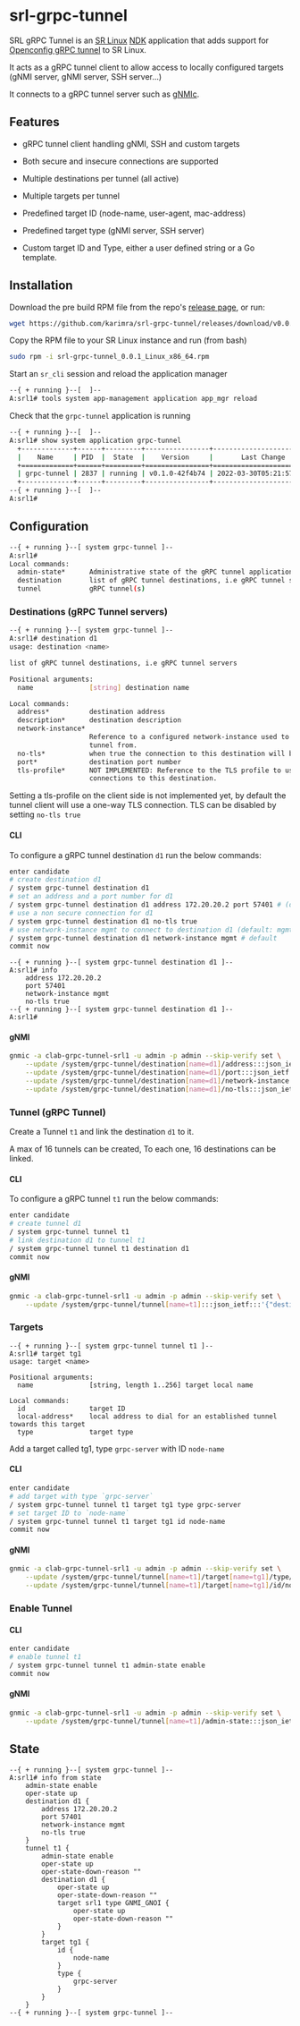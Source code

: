 # srl-grpc-tunnel

SRL gRPC Tunnel is an [SR Linux](https://learn.srlinux.dev/) [NDK](https://learn.srlinux.dev/ndk/intro/) application that adds support for [Openconfig gRPC tunnel](https://github.com/openconfig/grpctunnel) to SR Linux.

It acts as a gRPC tunnel client to allow access to locally configured targets (gNMI server, gNMI server, SSH server...)

It connects to a gRPC tunnel server such as [gNMIc](https://gnmic.kmrd.dev/user_guide/tunnel_server/).

## Features

* gRPC tunnel client handling gNMI, SSH and custom targets

* Both secure and insecure connections are supported

* Multiple destinations per tunnel (all active)

* Multiple targets per tunnel

* Predefined target ID (node-name, user-agent, mac-address)

* Predefined target type (gNMI server, SSH server)

* Custom target ID and Type, either a user defined string or a Go template.

## Installation

Download the pre build RPM file from the repo's [release page](https://github.com/karimra/srl-grpc-tunnel/releases), or run:

```bash
wget https://github.com/karimra/srl-grpc-tunnel/releases/download/v0.0.1/srl-grpc-tunnel_0.0.1_Linux_x86_64.rpm
```

Copy the RPM file to your SR Linux instance and run (from bash)

```bash
sudo rpm -i srl-grpc-tunnel_0.0.1_Linux_x86_64.rpm
```

Start an `sr_cli` session and reload the application manager

```bash
--{ + running }--[  ]--                                                                                                                                              
A:srl1# tools system app-management application app_mgr reload
```

Check that the `grpc-tunnel` application is running

```bash
--{ + running }--[  ]--                                                                   
A:srl1# show system application grpc-tunnel                                               
  +-------------+------+---------+----------------+--------------------------+
  |    Name     | PID  |  State  |    Version     |       Last Change        |
  +=============+======+=========+================+==========================+
  | grpc-tunnel | 2837 | running | v0.1.0-42f4b74 | 2022-03-30T05:21:57.649Z |
  +-------------+------+---------+----------------+--------------------------+
--{ + running }--[  ]--                                                                   
A:srl1#     
```

## Configuration

``` bash
--{ + running }--[ system grpc-tunnel ]--                                                 
A:srl1#                                                                                   
Local commands:
  admin-state*      Administrative state of the gRPC tunnel application
  destination       list of gRPC tunnel destinations, i.e gRPC tunnel servers
  tunnel            gRPC tunnel(s)
```

### Destinations (gRPC Tunnel servers)

```bash
--{ + running }--[ system grpc-tunnel ]--                                                 
A:srl1# destination d1                                                                    
usage: destination <name>

list of gRPC tunnel destinations, i.e gRPC tunnel servers

Positional arguments:
  name              [string] destination name

Local commands:
  address*          destination address
  description*      destination description
  network-instance*
                    Reference to a configured network-instance used to establish the gRPC
                    tunnel from.
  no-tls*           when true the connection to this destination will be insecure
  port*             destination port number
  tls-profile*      NOT IMPLEMENTED: Reference to the TLS profile to use when initiating
                    connections to this destination.
```

Setting a tls-profile on the client side is not implemented yet, by default the tunnel client will use a one-way TLS connection. TLS can be disabled by setting `no-tls true`

#### CLI

To configure a gRPC tunnel destination `d1` run the below commands:

```bash
enter candidate
# create destination d1
/ system grpc-tunnel destination d1 
# set an address and a port number for d1
/ system grpc-tunnel destination d1 address 172.20.20.2 port 57401 # (default port 57401)
# use a non secure connection for d1
/ system grpc-tunnel destination d1 no-tls true
# use network-instance mgmt to connect to destination d1 (default: mgmt)
/ system grpc-tunnel destination d1 network-instance mgmt # default
commit now
```

```text
--{ + running }--[ system grpc-tunnel destination d1 ]--                                  
A:srl1# info                                                                              
    address 172.20.20.2
    port 57401
    network-instance mgmt
    no-tls true
--{ + running }--[ system grpc-tunnel destination d1 ]--                                  
A:srl1#
```

#### gNMI

```bash
gnmic -a clab-grpc-tunnel-srl1 -u admin -p admin --skip-verify set \
    --update /system/grpc-tunnel/destination[name=d1]/address:::json_ietf:::172.20.20.2 \
    --update /system/grpc-tunnel/destination[name=d1]/port:::json_ietf:::57401 \
    --update /system/grpc-tunnel/destination[name=d1]/network-instance:::json_ietf:::mgmt \
    --update /system/grpc-tunnel/destination[name=d1]/no-tls:::json_ietf:::true
```

### Tunnel (gRPC Tunnel)

Create a Tunnel `t1` and link the destination `d1` to it.

A max of 16 tunnels can be created, To each one, 16 destinations can be linked.

#### CLI

To configure a gRPC tunnel `t1` run the below commands:

```bash
enter candidate
# create tunnel d1
/ system grpc-tunnel tunnel t1
# link destination d1 to tunnel t1
/ system grpc-tunnel tunnel t1 destination d1
commit now
```

#### gNMI

```bash
gnmic -a clab-grpc-tunnel-srl1 -u admin -p admin --skip-verify set \
    --update /system/grpc-tunnel/tunnel[name=t1]:::json_ietf:::'{"destination":{"name":"d1"}}'
```

### Targets

```text
--{ + running }--[ system grpc-tunnel tunnel t1 ]--                                       
A:srl1# target tg1                                                                        
usage: target <name>

Positional arguments:
  name              [string, length 1..256] target local name

Local commands:
  id                target ID
  local-address*    local address to dial for an established tunnel towards this target
  type              target type
```

Add a target called tg1, type `grpc-server` with ID `node-name`
#### CLI

```bash
enter candidate
# add target with type `grpc-server`
/ system grpc-tunnel tunnel t1 target tg1 type grpc-server 
# set target ID to `node-name`
/ system grpc-tunnel tunnel t1 target tg1 id node-name
commit now
```

#### gNMI

```bash
gnmic -a clab-grpc-tunnel-srl1 -u admin -p admin --skip-verify set \
    --update /system/grpc-tunnel/tunnel[name=t1]/target[name=tg1]/type/grpc-server:::json_ietf:::'[null]' \
    --update /system/grpc-tunnel/tunnel[name=t1]/target[name=tg1]/id/node-name:::json_ietf:::'[null]'
```

### Enable Tunnel

#### CLI

```bash
enter candidate
# enable tunnel t1
/ system grpc-tunnel tunnel t1 admin-state enable
commit now
```

#### gNMI

```bash
gnmic -a clab-grpc-tunnel-srl1 -u admin -p admin --skip-verify set \
    --update /system/grpc-tunnel/tunnel[name=t1]/admin-state:::json_ietf:::enable \
```

## State

```text
--{ + running }--[ system grpc-tunnel ]--                                                 
A:srl1# info from state                                                                   
    admin-state enable
    oper-state up
    destination d1 {
        address 172.20.20.2
        port 57401
        network-instance mgmt
        no-tls true
    }
    tunnel t1 {
        admin-state enable
        oper-state up
        oper-state-down-reason ""
        destination d1 {
            oper-state up
            oper-state-down-reason ""
            target srl1 type GNMI_GNOI {
                oper-state up
                oper-state-down-reason ""
            }
        }
        target tg1 {
            id {
                node-name
            }
            type {
                grpc-server
            }
        }
    }
--{ + running }--[ system grpc-tunnel ]--   
```

